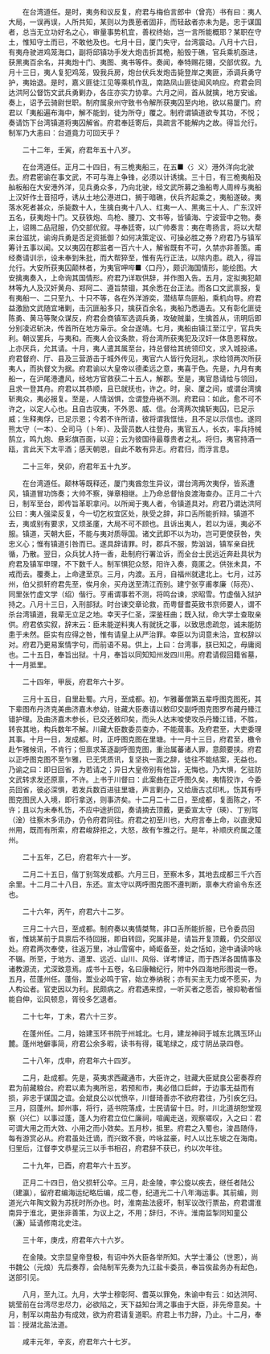 <!-- { "loadSidebar": true } -->
　　在台湾道任。是时，夷务和议反复，府君与梅伯言郎中（曾亮）书有曰：夷人大局，一误再误，人所共知，某则以为畏葸者固非，而轻敌者亦未为是。忠于谋国者，总当无立功好名之心，审量事势机宜，善权终始，岂一言所能概耶？某职在守土，惟知守土而已，不敢他及也。七月十日，厦门失守，台湾震动。八月十六日，有夷舟驶进鸡笼海口，副将邱镇功手发大炮击折其桅，船毁于礁，官兵乘机亟进，获黑夷百余名，并夷炮十门、夷图、夷书等件。奏闻，奉特赐花翎，交部优叙。九月十三日，夷人复犯鸡笼，毁我兵房，炮台伏兵发炮击毙登岸之夷匪，添调兵勇守护，夷始退。是时，嘉义匪徒江见等乘机作乱，南路凤山匪徒闻风响应。府君会同达洪阿公督饬文武兵勇剿办，各庄亦实力协拿。六月之间，首从就擒，地方安谧。奏上，诏予云骑尉世职。制府属泉州守致书令解所获夷囚至内地，欲以易厦门。府君以「夷船遍布海中，解不能到，徒为所夺」覆之。制府谓镇道欲专其功，不悦；奏请饬下台湾镇道将夷囚解省。府君奉廷寄后，具疏言不能解内之故。得旨允行。制军乃大恚曰：台道竟力可回天乎？

　　二十二年，壬寅，府君年五十八岁。

　　在台湾道任。正月二十四日，有三桅夷船三，在五■〈氵义〉港外洋向北驶去。府君密谕在事文武，不可与海上争锋，必须以计诱擒。三十日，有三桅夷船及舢板船在大安港外洋，见兵勇众多，乃向北驶，经文武所募之渔船粤人周梓与夷船上汉奸作土音招呼，诱从土地公港进口，搁于暗礁，伏兵齐起乘之，夷船遂破。夷落水死者甚众，杀毙数十人，生擒白夷十八人、红夷一人、黑夷三十人、广东汉奸五名，获夷炮十门。又获铁炮、鸟枪、腰刀、文书等，皆镇海、宁波营中之物。奏上，诏赐二品冠服，仍交部优叙。寻奉廷寄，以广帅奏言：夷在粤扬言，将以大帮来台滋扰，谕询兵勇是否足资抵御？如何决策定议、可操必胜之券？府君乃与镇军筹计五事以闻。又以夷囚在郡监者一百六十人，解省既有不可，久禁亦非善策。甫经奏请训示，设未奉到朱批，而大帮猝至，惟有先行正法，以除内患。疏入，得旨允行。大安所获夷囚颠林者，为夷官呷哔■〈口丹〉，颇识海国情形，能绘图。大安擒夷奏入，上命询其国情形。府君乃详取供辞，并作图入告。五月，定拟夷犯颠林等九人及汉奸黄舟、郑阿二、遵旨禁锢，其余悉在台正法。而各口文武禀报，复有夷船一、二只至九、十只不等，各在外洋游奕，潜结草鸟匪船，乘机向导。府君益激励文武随宜堵剿，击沉匪船多只，擒获百余名，夷船乃悉遁去。又有彰化匪徒陈勇、黄马等聚众谋反，府君会商镇军选调兵勇，攻破贼巢，生擒首从，讯明后即分别凌迟斩决，传首所在地方枭示。全台遂靖。七月，夷船由镇江至江宁，官兵失利。朝议罢兵，与夷和。而夷人会议条款，将台湾所获夷犯及汉奸一体恳恩释放。上亦厌兵，允其请。十月，夷人遣其属至台，持总督给其统领印文，求入城投递。府君督府、厅、县及三营游击于城外传见，夷官六人皆行免冠礼，求给领两次所获夷人，而执督文为据。府君谕以大皇帝以德柔远之意，夷喜于色。先是，九月有夷船一，在沪尾港遭风，经地方官救获二十五人，解郡。至是，夷官恳请给与领回，且求一登其舟。府君以其恭顺，且已就抚也，许之。时，泉、厦之间，或谓台湾擒斩夷众，夷必报复。至是，人情汹惧，佥谓登舟祸不测。府君曰：如此，愈不可不许之，以定人心也。且自古驭夷，不外恩、威、信。台湾两次擒斩夷囚，已足示威；生释夷俘，已足示恩；今若不许所请，彼将谓我恇怯，且不足以示信也。遂同熊太守（一本）、仝司马（卜年）、及营员数人往登舟，夷官五人，长衣，率兵持械鹄立，鸣九炮、悬彩旗百面，以迎；云为彼国待最尊贵者之礼。将归，夷官持酒一瓯，言此天下太平酒；感天朝恩，自此不敢有异志。府君归，而浮言息。

　　二十三年，癸卯，府君年五十九岁。

　　在台湾道任。颠林等既释还，厦门夷酋忽生异议，谓台湾两次夷俘，皆系遭风，镇道冒功饰奏；大帅不察，弹章相继。上乃命总督怡良渡海查办。正月二十六日，制军至台，即传旨革职拿问。以所闻于夷人者，令镇道具对。府君乃谓达洪阿公曰：夷人强梁反复，今一切乞权宜区处，肤受之辞，非口舌所能折辩。镇道不去，夷或别有要求，又烦圣廑，大局不可不顾也。且诉出夷人，若以为诬，夷必不服。镇道，天朝大臣，不能与夷对质辱国。诸文武即不以为功，岂可更使获咎，失忠义心；惟有镇道引咎而已。遂具辞请罪。时，郡兵不服，势汹汹，镇军亲自抚循，乃散。翌日，众兵犹人持一香，赴制府行署泣诉，而全台士民远近奔赴具状为府君及镇军申理，不下数千人。制军惧犯众怒，阳许入奏，竟匿之。供张未具，不戒而去。覆奏上，上命逮至京。三月，内渡。五月，自福州就逮北上。七月，过苏州，伯父损轩府君先至，俟月余，买舟送至清江而别。建宁张亨甫孝廉（际亮）、同里张竹虚文学（绍）偕行。亨甫谓事若不测，将鸣台谏，求昭雪。竹虚偕入狱护持之。八月十三日，入刑部狱。时台谏交章论救，而粤督耆英致书京师要人，谓不杀台湾镇道，我辈无立足之地。幸天子仁圣，深鉴枉曲；既入狱，命大学士查取亲供。府君依实叙，辞末云：臣未能逆料夷人有就抚之事，以致思虑疏忽，诚未能防患于未然。臣实有应得之咎，惟有请皇上从严治罪。幸臣以为词意未洽，宜权辞以对。府君乃更易案情字句，而前语不易。供上，上曰：台湾事，朕已知之，毋庸阅也。二十五日，奉旨出狱。十月，奉旨以同知知州发四川用。府君请假回籍省墓，十一月抵里。

　　二十四年，甲辰，府君年六十岁。

　　三月十五日，自里赴蜀。六月，至成都。初，乍雅蕃僧第五辈呼图克图死，其下辈图布丹济克美曲济嘉木参幼，驻藏大臣奏请以敕印交副呼图克图罗布藏丹臻江错护理。及曲济嘉木参长，已交还敕印矣，而头人达末唆使攻杀丹臻江错，不胜，转丧其地，构兵数年不解。川藏大臣数委员查办，不能蒇事。及府君至，大吏委理其事。十月一日，发成都。时，正呼图克图在里塘。十一月十三日，府君至，檄令赴乍雅候讯，不肯行；但禀求革逐副呼图克图，重治属蕃诸人罪，意颇要挟。府君以正呼图克图不至乍雅，已无凭质讯，复坚执一面之辞，徒往不能结案，无益也。乃谕之曰：即日回省，为若请之；异日大皇帝别有他旨，无悔也。乃大惧，乞驻防文武转求发还原禀，不许。上书于川督曰：此案曲在正呼图久矣，夷情狡诈，今委员回省，彼必深惧，若发兵数百进驻里塘，声言剿办，又给唐古忒印札，饬其有呼图克图民人入境，即行拿送，则事济矣。十二月二十二日，至成都，复面陈之，不许；且以为未奉札饬，不应中途折回，奏请摘去顶戴，更委宣太守（瑛）、丁别驾（淦）往察木多讯办，仍令府君同往。府君之初至川也，大府言奉上命，以直隶知州用，既而有所索，府君峻辞拒之，大怒，故有乍雅之行。是年，补顺庆府属之蓬州。 

　　二十五年，乙巳，府君年六十一岁。

　　二月二十五日，偕丁别驾发成都。六月三日，至察木多，其地去成都三千六百余里。十二月二十八日，东还。宣太守以两呼图克图不遵判断，禀奉大府谕令东还也。

　　二十六年，丙午，府君六十二岁。

　　三月二十六日，至成都。制府奏以夷情桀骜，非口舌所能折服，已令委员回省，惟姚某前于具禀后不待回报，即自转回，究属非是，请旨开复顶戴，仍交部议处。府君两次奉使，往返万里，冰山雪窖中，崎岖备至，处之恬如，途中诵读吟咏不辍。所至，于地方、道里、远近、山川、风俗、详考博证，而于西洋各国情事及诸教源流，尤深致意焉。成书十五卷，名曰康輶纪行，附中外四海地形图说一卷。五月，莅蓬州任。蓬俗，鬻业必鸣于官，始立券纳税；亦有买主无力或不愿买，为人构讼者。官吏因以为利。民颇病之。府君遇来控，一听买者之愿否，被抑勒者恒能自伸，讼风顿息，胥役多乞退者。

　　二十七年，丁未，君六十三岁。

　　在蓬州任。二月，始建玉环书院于州城北。七月，建龙神祠于城东北隅玉环山麓。蓬州地僻事简，府君公余多暇，读书有得，辄笔绿之，成寸阴丛录四卷。

　　二十八年，戊申，府君年六十四岁。

　　二月，赴成都。先是，英夷求西藏通市，大臣许之，驻藏大臣斌良公密奏荐府君为前藏粮台。府君以素为夷所忌，若预和市，夷必借口启衅，于边事无益而有损，非忠于谋国之谊。会斌良公以忧愤卒，川督琦善亦不欲府君往，乃引疾乞归。三月，回蓬州。卸州事，将行，适书院落成，士民请留十日。时，川北道胡恕堂观察（兴仁）以事过蓬，蓬人为府君立位仁廉祠，喧阗走送，观察嗟叹，入之曰：君可谓大用之而大效、小用之而小效矣。五月杪，抵里。府君之入蜀也，浚昌随侍，每有游赏必从。府君虽处迁谪，而兴致不衰，吟咏盆豪，时人以比东坡之在海南。归里后，江督李文恭星沅三以手书相召，府君辞不获已，约以次年往。

　　二十九年，已酉，府君年六十五岁。

　　正月二十四日，伯父损轩公卒。三月，赴金陵，李公旋以疾去，继任者陆公（建瀛），留府君编海运纪略后编，成二卷，纪道光二十八年海运事。其前编，则道光六年陶文毅为苏抚时所办也。时，淮南盐法疲坏，制军议改行票盐，府君谓淮南异于淮北，更张非善策，为议上之，不用；辞归，不许。淮南监掣同知童公（濂）延请修南北史注。

　　三十年，庚戌，府君年六十六岁。

　　在金陵。文宗显皇帝登极，有诏中外大臣各举所知。大学士潘公（世恩），尚书魏公（元烺）先后奏荐，会陆制军先奏为九江盐卡委员，奉旨俟盐务办有起色，送部引见。

　　八月，至九江。九月，大学士穆彰阿、耆英以罪免，朱谕中有云：如达洪阿、姚莹前在台湾尽忠尽力，必欲陷之，天下益知台湾之事由于大臣，非先帝意矣。十月，制军以南盐办有成效，欲为府君请复道职。府君上书力辞，乃止。十二月，奉旨：授湖北盐法道。

　　咸丰元年，辛亥，府君年六十七岁。

